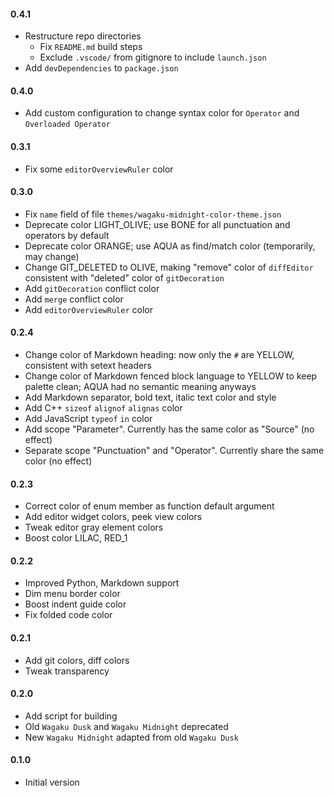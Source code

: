 #### 0.4.1

- Restructure repo directories
  - Fix `README.md` build steps
  - Exclude `.vscode/` from gitignore to include `launch.json`
- Add `devDependencies` to `package.json`

#### 0.4.0

- Add custom configuration to change syntax color for `Operator` and `Overloaded Operator`

#### 0.3.1

- Fix some `editorOverviewRuler` color

#### 0.3.0

- Fix `name` field of file `themes/wagaku-midnight-color-theme.json`
- Deprecate color LIGHT_OLIVE; use BONE for all punctuation and operators by default
- Deprecate color ORANGE; use AQUA as find/match color (temporarily, may change)
- Change GIT_DELETED to OLIVE, making "remove" color of `diffEditor` consistent with "deleted" color of `gitDecoration`
- Add `gitDecoration` conflict color
- Add `merge` conflict color
- Add `editorOverviewRuler` color

#### 0.2.4

- Change color of Markdown heading: now only the `#` are YELLOW, consistent with setext headers
- Change color of Markdown fenced block language to YELLOW to keep palette clean; AQUA had no semantic meaning anyways
- Add Markdown separator, bold text, italic text color and style
- Add C++ `sizeof` `alignof` `alignas` color
- Add JavaScript `typeof` `in` color
- Add scope "Parameter". Currently has the same color as "Source" (no effect)
- Separate scope "Punctuation" and "Operator". Currently share the same color (no effect)

#### 0.2.3

- Correct color of enum member as function default argument
- Add editor widget colors, peek view colors
- Tweak editor gray element colors
- Boost color LILAC, RED_1

#### 0.2.2

- Improved Python, Markdown support
- Dim menu border color
- Boost indent guide color
- Fix folded code color

#### 0.2.1

- Add git colors, diff colors
- Tweak transparency

#### 0.2.0

- Add script for building
- Old `Wagaku Dusk` and `Wagaku Midnight` deprecated
- New `Wagaku Midnight` adapted from old `Wagaku Dusk`

#### 0.1.0

- Initial version